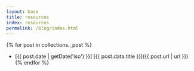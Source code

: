```yaml
---
layout: base
title: resources
index: resources
permalink: /blog/index.html
---
```


{% for post in collections._post %}
- [{{ post.date | getDate('iso') }}] [{{ post.data.title }}]({{ post.url | url }})
{% endfor %}
